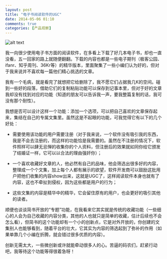```yaml
---
layout: post
title: "电子书阅读软件的UGC"
date: 2014-05-06 01:10
comments: true
categories: [产品观察]
---
```

![alt text](http://leiphone.qiniudn.com/uploads/08-3/-1/08-33-11-72.jpg) 

我一向很少使用电子书方面的阅读软件，在多看上下载了好几本电子书，却也一直没看，五一回家的路上就随便翻翻。下载的内容也都是一些电子期刊（极客公园、ifanr、知乎周刊、36Kr等）的精华版本，里面聚集了一些小编们认为好的，但对于我来说并不喜欢每一篇他们精心挑选的文章。

我有一个毛病，就是看完了就想把它给删除了，我不愿它们占据我几K的空间。碰到一些好的段落，借助它们的复制粘贴功能可以保存到记事本里，但对于好的文章我却没有找到对应的功能（知道的朋友可以告诉我一声，要我整篇复制的话，我可没有那个耐性）。

<!--more-->
我想是否可以设计这样一个功能：添加一个选项，可以把自己喜欢的文章保存起来，集结在自己的专属文集里。虽然这是不起眼的功能，可我觉得它有以下的几个好处：

- 需要使用该功能的用户需要注册（对于我来说，一个软件没有吸引我的东西，我是不会去注册的，而这样的功能恰是我需要的。虽然在不注册的情况下，软件照样可以肆无忌惮的收集你的个人资料，但注册后的效果就如同你给它颁发了结婚证一样，它可以以合法的理由强奸你）；

- 一个喜欢收藏好文章的人，他必然有自己的品味，他会筛选出很多好的内容，整理成一个个文集，加上每个人都有展示的欲望，软件开发商可以鼓励这批用户把他们收集的内容show出来，这就是UGC了，这样阅读软件本身也就有了内容，这也不牵扯到侵权，因为这些都是用户的行为；

- 这些文集的内容是精华中的精华，它会留住原有的用户，也会更好的吸引其他的读者。

顺便也谈谈简书开放的“专题”功能，在我看来它其实就是传统的收藏功能（一些细心的人会为自己收藏的内容分类，其他的人也就只是简单的收藏，估计后续也不会怎么看），但简书的这个功能却有一个小的创新点，它是对外开放的，你创建的文集别人也能够看到，随着平台的壮大，它其实为内容的筛选起到了弥补的作用（如果单靠几个小编在折腾，就会错过很多优质的内容）。

创新无需太大，一些微创新或许就能牵动很多人的心。苦逼的码农们，赶紧行动吧，我等待这个功能等得很着急呀！